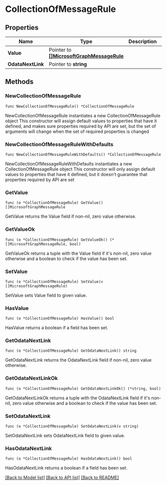 # CollectionOfMessageRule

## Properties

Name | Type | Description | Notes
------------ | ------------- | ------------- | -------------
**Value** | Pointer to [**[]MicrosoftGraphMessageRule**](MicrosoftGraphMessageRule.md) |  | [optional] 
**OdataNextLink** | Pointer to **string** |  | [optional] 

## Methods

### NewCollectionOfMessageRule

`func NewCollectionOfMessageRule() *CollectionOfMessageRule`

NewCollectionOfMessageRule instantiates a new CollectionOfMessageRule object
This constructor will assign default values to properties that have it defined,
and makes sure properties required by API are set, but the set of arguments
will change when the set of required properties is changed

### NewCollectionOfMessageRuleWithDefaults

`func NewCollectionOfMessageRuleWithDefaults() *CollectionOfMessageRule`

NewCollectionOfMessageRuleWithDefaults instantiates a new CollectionOfMessageRule object
This constructor will only assign default values to properties that have it defined,
but it doesn't guarantee that properties required by API are set

### GetValue

`func (o *CollectionOfMessageRule) GetValue() []MicrosoftGraphMessageRule`

GetValue returns the Value field if non-nil, zero value otherwise.

### GetValueOk

`func (o *CollectionOfMessageRule) GetValueOk() (*[]MicrosoftGraphMessageRule, bool)`

GetValueOk returns a tuple with the Value field if it's non-nil, zero value otherwise
and a boolean to check if the value has been set.

### SetValue

`func (o *CollectionOfMessageRule) SetValue(v []MicrosoftGraphMessageRule)`

SetValue sets Value field to given value.

### HasValue

`func (o *CollectionOfMessageRule) HasValue() bool`

HasValue returns a boolean if a field has been set.

### GetOdataNextLink

`func (o *CollectionOfMessageRule) GetOdataNextLink() string`

GetOdataNextLink returns the OdataNextLink field if non-nil, zero value otherwise.

### GetOdataNextLinkOk

`func (o *CollectionOfMessageRule) GetOdataNextLinkOk() (*string, bool)`

GetOdataNextLinkOk returns a tuple with the OdataNextLink field if it's non-nil, zero value otherwise
and a boolean to check if the value has been set.

### SetOdataNextLink

`func (o *CollectionOfMessageRule) SetOdataNextLink(v string)`

SetOdataNextLink sets OdataNextLink field to given value.

### HasOdataNextLink

`func (o *CollectionOfMessageRule) HasOdataNextLink() bool`

HasOdataNextLink returns a boolean if a field has been set.


[[Back to Model list]](../README.md#documentation-for-models) [[Back to API list]](../README.md#documentation-for-api-endpoints) [[Back to README]](../README.md)


